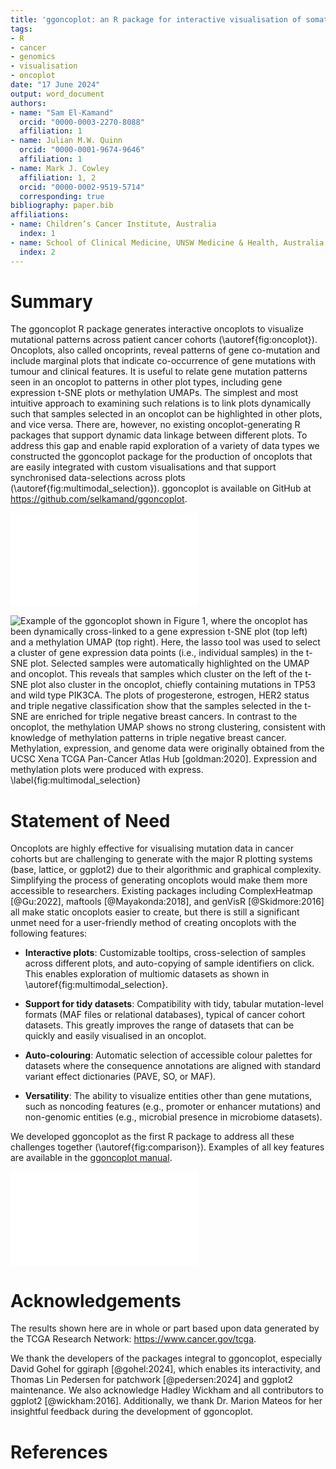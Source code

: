 ```yaml
---
title: 'ggoncoplot: an R package for interactive visualisation of somatic mutation data from cancer patient cohorts'
tags:
- R
- cancer
- genomics
- visualisation
- oncoplot
date: "17 June 2024"
output: word_document
authors:
- name: "Sam El-Kamand"
  orcid: "0000-0003-2270-8088"
  affiliation: 1
- name: Julian M.W. Quinn
  orcid: "0000-0001-9674-9646"
  affiliation: 1
- name: Mark J. Cowley
  affiliation: 1, 2
  orcid: "0000-0002-9519-5714"
  corresponding: true
bibliography: paper.bib
affiliations:
- name: Children’s Cancer Institute, Australia
  index: 1
- name: School of Clinical Medicine, UNSW Medicine & Health, Australia
  index: 2
---
```


# Summary

The ggoncoplot R package generates interactive oncoplots to visualize mutational patterns across patient cancer cohorts (\autoref{fig:oncoplot}). Oncoplots, also called oncoprints, reveal patterns of gene co-mutation and include marginal plots that indicate co-occurrence of gene mutations with tumour and clinical features. It is useful to relate gene mutation patterns seen in an oncoplot to patterns in other plot types, including gene expression t-SNE plots or methylation UMAPs. The simplest and most intuitive approach to examining such relations is to link plots dynamically such that samples selected in an oncoplot can be highlighted in other plots, and vice versa. There are, however, no existing oncoplot-generating R packages that support dynamic data linkage between different plots. To address this gap and enable rapid exploration of a variety of data types we constructed the ggoncoplot package for the production of oncoplots that are easily integrated with custom visualisations and that support synchronised data-selections across plots (\autoref{fig:multimodal_selection}). ggoncoplot is available on GitHub at <https://github.com/selkamand/ggoncoplot>. 

![ggoncoplot output visualising mutational trends in the TCGA breast carcinoma cohort. Individual patient samples are plotted on the x-axis, hierarchically sorted so that samples with the most frequent gene mutations appear on the leftmost side. The plot indicates that PIK3CA is the most frequently mutated gene, followed by TP53. Marginal plots indicate the total number of mutations per sample (top), and the number of samples showing mutations in each gene, coloured by mutation type (right). A range of clinical features, including progesterone and estrogen receptor status are shown on the marginal plot at the bottom. A detailed description of the ggoncoplot sorting algorithm is available [here](https://selkamand.github.io/ggoncoplot/articles/sorting_algorithm.html). \label{fig:oncoplot}](oncoplot.pdf)


![Example of the ggoncoplot shown in Figure 1, where the oncoplot has been dynamically cross-linked to a gene expression t-SNE plot (top left) and a methylation UMAP (top right). Here, the lasso tool was used to select a cluster of gene expression data points (i.e., individual samples) in the t-SNE plot. Selected samples were automatically highlighted on the UMAP and oncoplot. This reveals that samples which cluster on the left of the t-SNE plot also cluster in the oncoplot, chiefly containing mutations in TP53 and wild type PIK3CA. The plots of progesterone, estrogen, HER2 status and triple negative classification show that the samples selected in the t-SNE are enriched for triple negative breast cancers.  In contrast to the oncoplot, the methylation UMAP shows no strong clustering, consistent with knowledge of methylation patterns in triple negative breast cancer. Methylation, expression, and genome data were originally obtained from the UCSC Xena TCGA Pan-Cancer Atlas Hub [goldman:2020]. Expression and methylation plots were produced with [express](https://github.com/selkamand/express). \label{fig:multimodal_selection}](multimodal_selection_with_lasso.png)



# Statement of Need

Oncoplots are highly effective for visualising mutation data in cancer cohorts but are challenging to generate with the major R plotting systems (base, lattice, or ggplot2) due to their algorithmic and graphical complexity.  Simplifying the process of generating oncoplots would make them more accessible to researchers. Existing packages including ComplexHeatmap [@Gu:2022], maftools [@Mayakonda:2018], and genVisR [@Skidmore:2016] all make static oncoplots easier to create, but there is still a significant unmet need for a user-friendly method of creating oncoplots with the following features: 

-	**Interactive plots**: Customizable tooltips, cross-selection of samples across different plots, and auto-copying of sample identifiers on click. This enables exploration of multiomic datasets as shown in \autoref{fig:multimodal_selection}.

-	**Support for tidy datasets**: Compatibility with tidy, tabular mutation-level formats (MAF files or relational databases), typical of cancer cohort datasets. This greatly improves the range of datasets that can be quickly and easily visualised in an oncoplot.

-	**Auto-colouring**: Automatic selection of accessible colour palettes for datasets where the consequence annotations are aligned with standard variant effect dictionaries (PAVE, SO, or MAF).

- **Versatility**: The ability to visualize entities other than gene mutations, such as noncoding features (e.g., promoter or enhancer mutations) and non-genomic entities (e.g., microbial presence in microbiome datasets). 


We developed ggoncoplot as the first R package to address all these challenges together (\autoref{fig:comparison}). Examples of all key features are available in the [ggoncoplot manual](https://selkamand.github.io/ggoncoplot/articles/manual.html).


![Comparison of R packages for creating oncoplots. ^1^Requires the shiny and interactiveComplexHeatmap packages. ^2^Exclusively colours tiles based on mutation impact which must be described using valid MAF variant classification terms. ^3^Requires the user to first summarise mutations at the gene level and format as a sample by gene matrix with mutations separated by semicolons (wide format). ^4^For MAF inputs the most severe consequence is chosen, however for non-MAF datasets users must manually define the mutation impact hierarchy. ^5^Non-unique mutation types are treated as one observation, however if different mutation types affect one gene, the individual mutations can be plotted with different shapes or sizes in a user-configured manner. \label{fig:comparison}](ggoncoplot_comparison.pdf)

# Acknowledgements

The results shown here are in whole or part based upon data generated by the TCGA Research Network: https://www.cancer.gov/tcga.

We thank the developers of the packages integral to ggoncoplot, especially David Gohel for ggiraph [@gohel:2024], which enables its interactivity, and Thomas Lin Pedersen for patchwork [@pedersen:2024] and ggplot2 maintenance. We also acknowledge Hadley Wickham and all contributors to ggplot2 [@wickham:2016]. 
Additionally, we thank Dr. Marion Mateos for her insightful feedback during the development of ggoncoplot.

# References
